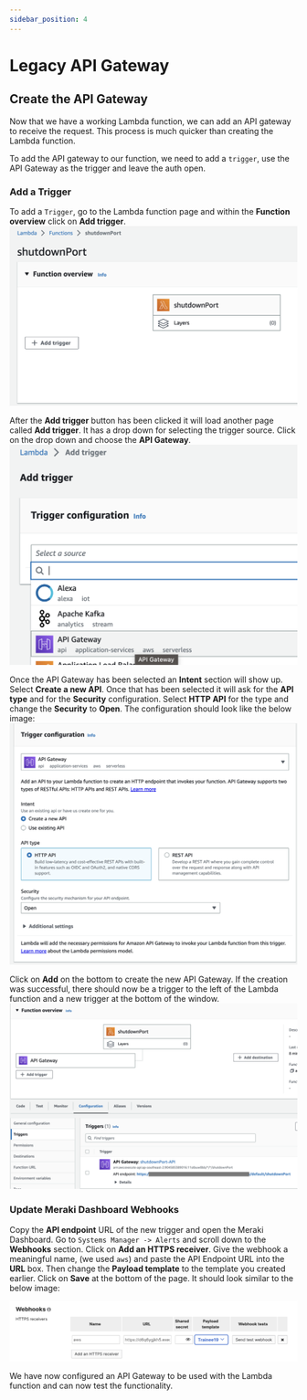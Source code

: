 ```yaml
---
sidebar_position: 4
---
```


# Legacy API Gateway

## Create the API Gateway

Now that we have a working Lambda function, we can add an API gateway to receive the request. This process is much quicker than creating the Lambda function.

To add the API gateway to our function, we need to add a `trigger`, use the API Gateway as the trigger and leave the auth open.

### Add a Trigger

To add a `Trigger`, go to the Lambda function page and within the **Function overview** click on **Add trigger**.
![Trigger button](../../static/img/select-trigger.png)

After the **Add trigger** button has been clicked it will load another page called **Add trigger**. It has a drop down for selecting the trigger source. Click on the drop down and choose the **API Gateway**.
![Select Gateway](../../static/img/select-api.png)

Once the API Gateway has been selected an **Intent** section will show up. Select **Create a new API**. Once that has been selected it will ask for the **API type** and for the **Security** configuration. Select **HTTP API** for the type and change the **Security** to **Open**. The configuration should look like the below image:
![Filled Gateway](../../static/img/filled-gateway.png)

Click on **Add** on the bottom to create the new API Gateway. If the creation was successful, there should now be a trigger to the left of the Lambda function and a new trigger at the bottom of the window.
![Trigger added](../../static/img/trigger-added.png)

### Update Meraki Dashboard Webhooks

Copy the **API endpoint** URL of the new trigger and open the Meraki Dashboard. Go to `Systems Manager -> Alerts` and scroll down to the **Webhooks** section. Click on **Add an HTTPS receiver**.
Give the webhook a meaningful name, (we used `aws`) and paste the API Endpoint URL into the **URL** box. Then change the **Payload template** to the template you created earlier. Click on **Save** at the bottom of the page. It should look similar to the below image:

![webhook updated](.././img/webhook-updated.png)

We have now configured an API Gateway to be used with the Lambda function and can now test the functionality.
